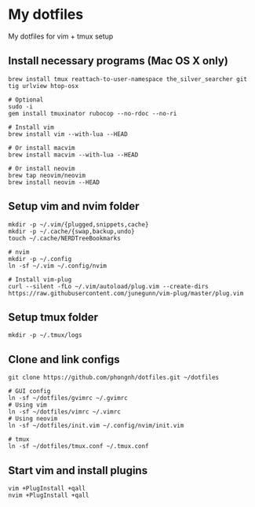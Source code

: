 # My dotfiles

My dotfiles for vim + tmux setup

## Install necessary programs (Mac OS X only)

    brew install tmux reattach-to-user-namespace the_silver_searcher git tig urlview htop-osx

    # Optional
    sudo -i
    gem install tmuxinator rubocop --no-rdoc --no-ri

    # Install vim
    brew install vim --with-lua --HEAD

    # Or install macvim
    brew install macvim --with-lua --HEAD

    # Or install neovim
    brew tap neovim/neovim
    brew install neovim --HEAD

## Setup vim and nvim folder

    mkdir -p ~/.vim/{plugged,snippets,cache}
    mkdir -p ~/.cache/{swap,backup,undo}
    touch ~/.cache/NERDTreeBookmarks

    # nvim
    mkdir -p ~/.config
    ln -sf ~/.vim ~/.config/nvim

    # Install vim-plug
    curl --silent -fLo ~/.vim/autoload/plug.vim --create-dirs https://raw.githubusercontent.com/junegunn/vim-plug/master/plug.vim

## Setup tmux folder

    mkdir -p ~/.tmux/logs

## Clone and link configs

    git clone https://github.com/phongnh/dotfiles.git ~/dotfiles

    # GUI config
    ln -sf ~/dotfiles/gvimrc ~/.gvimrc
    # Using vim
    ln -sf ~/dotfiles/vimrc ~/.vimrc
    # Using neovim
    ln -sf ~/dotfiles/init.vim ~/.config/nvim/init.vim

    # tmux
    ln -sf ~/dotfiles/tmux.conf ~/.tmux.conf

## Start vim and install plugins

    vim +PlugInstall +qall
    nvim +PlugInstall +qall
